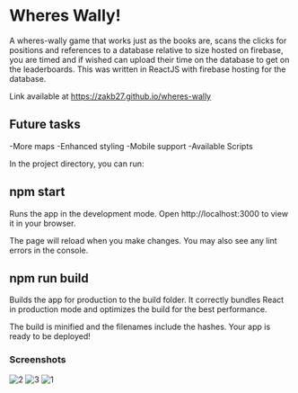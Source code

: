 # Wheres Wally!
A wheres-wally game that works just as the books are, scans the clicks for positions and references to a database relative to size hosted on firebase, you are timed and if wished can upload their time on the database to get on the leaderboards. This was written in ReactJS with firebase hosting for the database.

Link available at https://zakb27.github.io/wheres-wally

## Future tasks
-More maps
-Enhanced styling
-Mobile support
-Available Scripts

In the project directory, you can run:

## npm start
Runs the app in the development mode.
Open http://localhost:3000 to view it in your browser.

The page will reload when you make changes.
You may also see any lint errors in the console.

## npm run build
Builds the app for production to the build folder.
It correctly bundles React in production mode and optimizes the build for the best performance.

The build is minified and the filenames include the hashes.
Your app is ready to be deployed!

### Screenshots

![2](https://user-images.githubusercontent.com/46377498/189196386-8bff78db-f634-40c9-9c05-565bb0eb1add.png)
![3](https://user-images.githubusercontent.com/46377498/189196404-97e8b5ac-1923-4db0-a991-15046c80d8d5.png)
![1](https://user-images.githubusercontent.com/46377498/189196505-2ac15e0f-4a8a-4068-b27c-820406d4cb8a.png)
